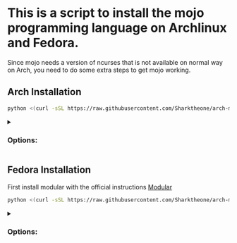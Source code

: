 # This is a script to install the mojo programming language on Archlinux and Fedora.

Since mojo needs a version of ncurses that is not available on normal way on Arch, you need to do some extra steps to
get mojo working.

## Arch Installation

```bash
python <(curl -sSL https://raw.githubusercontent.com/Sharktheone/arch-mojo/main/install.py)
```

<details>
<summary>

### Options:

</summary>
Install mojo globally:

```bash
python <(curl -sSL https://raw.githubusercontent.com/Sharktheone/arch-mojo/main/install.py) --global
```

Change working directory:

```bash
python <(curl -sSL https://raw.githubusercontent.com/Sharktheone/arch-mojo/main/install.py) --dir=/tmp/arch-mojo
```

</details>

## Fedora Installation

First install modular with the official instructions [Modular](https://developer.modular.com/download)

```bash
python <(curl -sSL https://raw.githubusercontent.com/Sharktheone/arch-mojo/main/install.py) --fedora
```

<details>
<summary>

### Options:

</summary>
Install mojo globally:

```bash
python <(curl -sSL https://raw.githubusercontent.com/Sharktheone/arch-mojo/main/install.py) --global --fedora
```

Change working directory:

```bash
python <(curl -sSL https://raw.githubusercontent.com/Sharktheone/arch-mojo/main/install.py) --dir=/tmp/arch-mojo --fedora
```

</details>